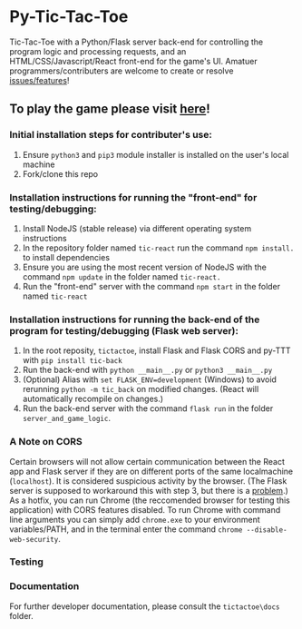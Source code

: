 # Py-Tic-Tac-Toe #
Tic-Tac-Toe with a Python/Flask server back-end for controlling the program logic and processing requests, and an HTML/CSS/Javascript/React front-end for the game's UI. Amatuer programmers/contributers are welcome to create or resolve [issues/features](https://github.com/bmdvpanga/tictactoe/issues)!

## To play the game please visit [here](https://www.cool-free-games.com/tic-tac-toe)! ##

### Initial installation steps for contributer's use: ###

1) Ensure `python3` and `pip3` module installer is installed on the user's local machine
2) Fork/clone this repo

### Installation instructions for running the "front-end" for testing/debugging: ###

1) Install NodeJS (stable release) via different operating system instructions
2) In the repository folder named `tic-react` run the command `npm install.` to install dependencies
3) Ensure you are using the most recent version of NodeJS with the command `npm update` in the folder named `tic-react.`
4) Run the "front-end" server with the command `npm start` in the folder named `tic-react`

### Installation instructions for running the back-end of the program for testing/debugging (Flask web server): ###

1) In the root reposity, `tictactoe`, install Flask and Flask CORS and py-TTT with `pip install tic-back`
2) Run the back-end with `python __main__.py` or `python3 __main__.py`
3) (Optional) Alias with `set FLASK_ENV=development` (Windows) to avoid rerunning `python -m tic_back` on modified changes. (React will automatically recompile on changes.)
4) Run the back-end server with the command `flask run` in the folder `server_and_game_logic`. 

### A Note on CORS
Certain browsers will not allow certain communication between the React app and Flask server if they are on different ports of the same localmachine (`localhost`). It is considered suspicious activity by the browser. (The Flask server is supposed to workaround this with step 3, but there is a [problem](https://github.com/bmdvpanga/tictactoe/issues/19).) As a hotfix, you can run Chrome (the reccomended browser for testing this application) with CORS features disabled. To run Chrome with command line arguments you can simply add `chrome.exe` to your environment variables/PATH, and in the terminal enter the command `chrome --disable-web-security`.

### Testing


### Documentation

For further developer documentation, please consult the `tictactoe\docs` folder.